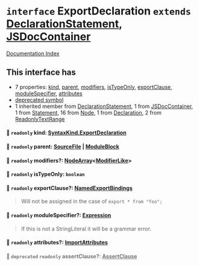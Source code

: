 # `interface` ExportDeclaration `extends` [DeclarationStatement](../interface.DeclarationStatement/README.md), [JSDocContainer](../interface.JSDocContainer/README.md)

[Documentation Index](../README.md)

## This interface has

- 7 properties:
[kind](#-readonly-kind-syntaxkindexportdeclaration),
[parent](#-readonly-parent-sourcefile--moduleblock),
[modifiers](#-readonly-modifiers-nodearraymodifierlike),
[isTypeOnly](#-readonly-istypeonly-boolean),
[exportClause](#-readonly-exportclause-namedexportbindings),
[moduleSpecifier](#-readonly-modulespecifier-expression),
[attributes](#-readonly-attributes-importattributes)
- [deprecated symbol](#-deprecated-readonly-assertclause-assertclause)
- 1 inherited member from [DeclarationStatement](../interface.DeclarationStatement/README.md), 1 from [JSDocContainer](../interface.JSDocContainer/README.md), 1 from [Statement](../interface.Statement/README.md), 16 from [Node](../interface.Node/README.md), 1 from [Declaration](../interface.Declaration/README.md), 2 from [ReadonlyTextRange](../interface.ReadonlyTextRange/README.md)


#### 📄 `readonly` kind: [SyntaxKind.ExportDeclaration](../enum.SyntaxKind/README.md#exportdeclaration--279)



#### 📄 `readonly` parent: [SourceFile](../interface.SourceFile/README.md) | [ModuleBlock](../interface.ModuleBlock/README.md)



#### 📄 `readonly` modifiers?: [NodeArray](../interface.NodeArray/README.md)\<[ModifierLike](../type.ModifierLike/README.md)>



#### 📄 `readonly` isTypeOnly: `boolean`



#### 📄 `readonly` exportClause?: [NamedExportBindings](../type.NamedExportBindings/README.md)

> Will not be assigned in the case of `export * from "foo";`



#### 📄 `readonly` moduleSpecifier?: [Expression](../interface.Expression/README.md)

> If this is not a StringLiteral it will be a grammar error.



#### 📄 `readonly` attributes?: [ImportAttributes](../interface.ImportAttributes/README.md)



<div style="opacity:0.6">

#### 📄 `deprecated` `readonly` assertClause?: [AssertClause](../interface.AssertClause/README.md)



</div>

